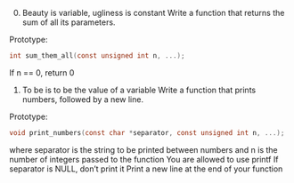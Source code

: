 0. Beauty is variable, ugliness is constant
Write a function that returns the sum of all its parameters.

Prototype:
```c
int sum_them_all(const unsigned int n, ...);
```
If n == 0, return 0

1. To be is to be the value of a variable
Write a function that prints numbers, followed by a new line.

Prototype:
```c
void print_numbers(const char *separator, const unsigned int n, ...);
```
where separator is the string to be printed between numbers
and n is the number of integers passed to the function
You are allowed to use printf
If separator is NULL, don’t print it
Print a new line at the end of your function
